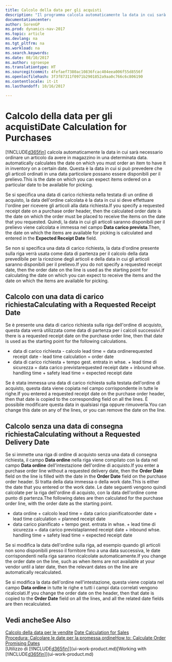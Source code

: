 ```yaml
---
title: Calcolo della data per gli acquisti
description: "Il programma calcola automaticamente la data in cui sarà necessario ordinare un articolo da avere in magazzino in una determinata data. Questa è la data in cui si può prevedere che gli articoli ordinati in una data particolare possano essere disponibili per il prelievo."
documentationcenter: 
author: SorenGP
ms.prod: dynamics-nav-2017
ms.topic: article
ms.devlang: na
ms.tgt_pltfrm: na
ms.workload: na
ms.search.keywords: 
ms.date: 08/10/2017
ms.author: sgroespe
ms.translationtype: HT
ms.sourcegitcommit: 4fefaef7380ac10836fcac404eea006f55d8556f
ms.openlocfilehash: 3f3f87311f0971b2901852a9aa0c766c6c806190
ms.contentlocale: it-it
ms.lasthandoff: 10/16/2017

---
```

# <a name="date-calculation-for-purchases"></a><span data-ttu-id="ce18f-104">Calcolo della data per gli acquisti</span><span class="sxs-lookup"><span data-stu-id="ce18f-104">Date Calculation for Purchases</span></span>
[!INCLUDE[d365fin](includes/d365fin_md.md)]<span data-ttu-id="ce18f-105"> calcola automaticamente la data in cui sarà necessario ordinare un articolo da avere in magazzino in una determinata data.</span><span class="sxs-lookup"><span data-stu-id="ce18f-105"> automatically calculates the date on which you must order an item to have it in inventory on a certain date.</span></span> <span data-ttu-id="ce18f-106">Questa è la data in cui si può prevedere che gli articoli ordinati in una data particolare possano essere disponibili per il prelievo.</span><span class="sxs-lookup"><span data-stu-id="ce18f-106">This is the date on which you can expect items ordered on a particular date to be available for picking.</span></span>  

<span data-ttu-id="ce18f-107">Se si specifica una data di carico richiesta nella testata di un ordine di acquisto, la data dell'ordine calcolata è la data in cui si deve effettuare l'ordine per ricevere gli articoli alla data richiesta.</span><span class="sxs-lookup"><span data-stu-id="ce18f-107">If you specify a requested receipt date on a purchase order header, then the calculated order date is the date on which the order must be placed to receive the items on the date that you requested.</span></span> <span data-ttu-id="ce18f-108">Quindi, la data in cui gli articoli saranno disponibili per il prelievo viene calcolata e immessa nel campo **Data carico prevista**.</span><span class="sxs-lookup"><span data-stu-id="ce18f-108">Then, the date on which the items are available for picking is calculated and entered in the **Expected Receipt Date** field.</span></span>  

<span data-ttu-id="ce18f-109">Se non si specifica una data di carico richiesta, la data d'ordine presente sulla riga verrà usata come data di partenza per il calcolo della data prevedibile per la ricezione degli articoli e della data in cui gli articoli saranno disponibili per il prelievo.</span><span class="sxs-lookup"><span data-stu-id="ce18f-109">If you do not specify a requested receipt date, then the order date on the line is used as the starting point for calculating the date on which you can expect to receive the items and the date on which the items are available for picking.</span></span>  

## <a name="calculating-with-a-requested-receipt-date"></a><span data-ttu-id="ce18f-110">Calcolo con una data di carico richiesta</span><span class="sxs-lookup"><span data-stu-id="ce18f-110">Calculating with a Requested Receipt Date</span></span>  
<span data-ttu-id="ce18f-111">Se è presente una data di carico richiesta sulla riga dell'ordine di acquisto, questa data verrà utilizzata come data di partenza per i calcoli successivi.</span><span class="sxs-lookup"><span data-stu-id="ce18f-111">If there is a requested receipt date on the purchase order line, then that date is used as the starting point for the following calculations.</span></span>  

- <span data-ttu-id="ce18f-112">data di carico richiesta - calcolo lead time = data ordine</span><span class="sxs-lookup"><span data-stu-id="ce18f-112">requested receipt date - lead time calculation = order date</span></span>  
- <span data-ttu-id="ce18f-113">data di carico richiesta + tempo gest. entrata in whse. + lead time di sicurezza = data carico prevista</span><span class="sxs-lookup"><span data-stu-id="ce18f-113">requested receipt date + inbound whse. handling time + safety lead time = expected receipt date</span></span>  

<span data-ttu-id="ce18f-114">Se è stata immessa una data di carico richiesta sulla testata dell'ordine di acquisto, questa data viene copiata nel campo corrispondente in tutte le righe.</span><span class="sxs-lookup"><span data-stu-id="ce18f-114">If you entered a requested receipt date on the purchase order header, then that date is copied to the corresponding field on all the lines.</span></span> <span data-ttu-id="ce18f-115">È possibile modificare questa data in qualsiasi riga oppure rimuoverla.</span><span class="sxs-lookup"><span data-stu-id="ce18f-115">You can change this date on any of the lines, or you can remove the date on the line.</span></span>  

## <a name="calculating-without-a-requested-delivery-date"></a><span data-ttu-id="ce18f-116">Calcolo senza una data di consegna richiesta</span><span class="sxs-lookup"><span data-stu-id="ce18f-116">Calculating without a Requested Delivery Date</span></span>  
<span data-ttu-id="ce18f-117">Se si immette una riga di ordine di acquisto senza una data di consegna richiesta, il campo **Data ordine** nella riga viene compilato con la data nel campo **Data ordine** dell'intestazione dell'ordine di acquisto.</span><span class="sxs-lookup"><span data-stu-id="ce18f-117">If you enter a purchase order line without a requested delivery date, then the **Order Date** field on the line is filled with the date in the **Order Date** field on the purchase order header.</span></span> <span data-ttu-id="ce18f-118">Si tratta della data immessa o della work date.</span><span class="sxs-lookup"><span data-stu-id="ce18f-118">This is either the date that you entered or the work date.</span></span> <span data-ttu-id="ce18f-119">Le date seguenti vengono quindi calcolate per la riga dell'ordine di acquisto, con la data dell'ordine come punto di partenza.</span><span class="sxs-lookup"><span data-stu-id="ce18f-119">The following dates are then calculated for the purchase order line, with the order date as the starting point.</span></span>  

- <span data-ttu-id="ce18f-120">data ordine + calcolo lead time = data carico pianificato</span><span class="sxs-lookup"><span data-stu-id="ce18f-120">order date + lead time calculation = planned receipt date</span></span>  
- <span data-ttu-id="ce18f-121">data carico pianificato + tempo gest. entrata in whse. + lead time di sicurezza = data carico prevista</span><span class="sxs-lookup"><span data-stu-id="ce18f-121">planned receipt date + inbound whse. handling time + safety lead time = expected receipt date</span></span>  

<span data-ttu-id="ce18f-122">Se si modifica la data dell'ordine sulla riga, ad esempio quando gli articoli non sono disponibili presso il fornitore fino a una data successiva, le date corrispondenti nella riga saranno ricalcolate automaticamente.</span><span class="sxs-lookup"><span data-stu-id="ce18f-122">If you change the order date on the line, such as when items are not available at your vendor until a later date, then the relevant dates on the line are automatically recalculated.</span></span>  

<span data-ttu-id="ce18f-123">Se si modifica la data dell'ordine nell'intestazione, questa viene copiata nel campo **Data ordine** in tutte le righe e tutti i campi data correlati vengono ricalcolati.</span><span class="sxs-lookup"><span data-stu-id="ce18f-123">If you change the order date on the header, then that date is copied to the **Order Date** field on all the lines, and all the related date fields are then recalculated.</span></span>  

## <a name="see-also"></a><span data-ttu-id="ce18f-124">Vedi anche</span><span class="sxs-lookup"><span data-stu-id="ce18f-124">See Also</span></span>  
 <span data-ttu-id="ce18f-125">[Calcolo della data per le vendite](sales-date-calculation-for-sales.md) </span><span class="sxs-lookup"><span data-stu-id="ce18f-125">[Date Calculation for Sales](sales-date-calculation-for-sales.md) </span></span>  
 [<span data-ttu-id="ce18f-126">Procedura: Calcolare le date per la promessa ordine</span><span class="sxs-lookup"><span data-stu-id="ce18f-126">How to: Calculate Order Promising Dates</span></span>](sales-how-to-calculate-order-promising-dates.md)  
 <span data-ttu-id="ce18f-127">[Utilizzo di [!INCLUDE[d365fin](includes/d365fin_md.md)]](ui-work-product.md)</span><span class="sxs-lookup"><span data-stu-id="ce18f-127">[Working with [!INCLUDE[d365fin](includes/d365fin_md.md)]](ui-work-product.md)</span></span>

